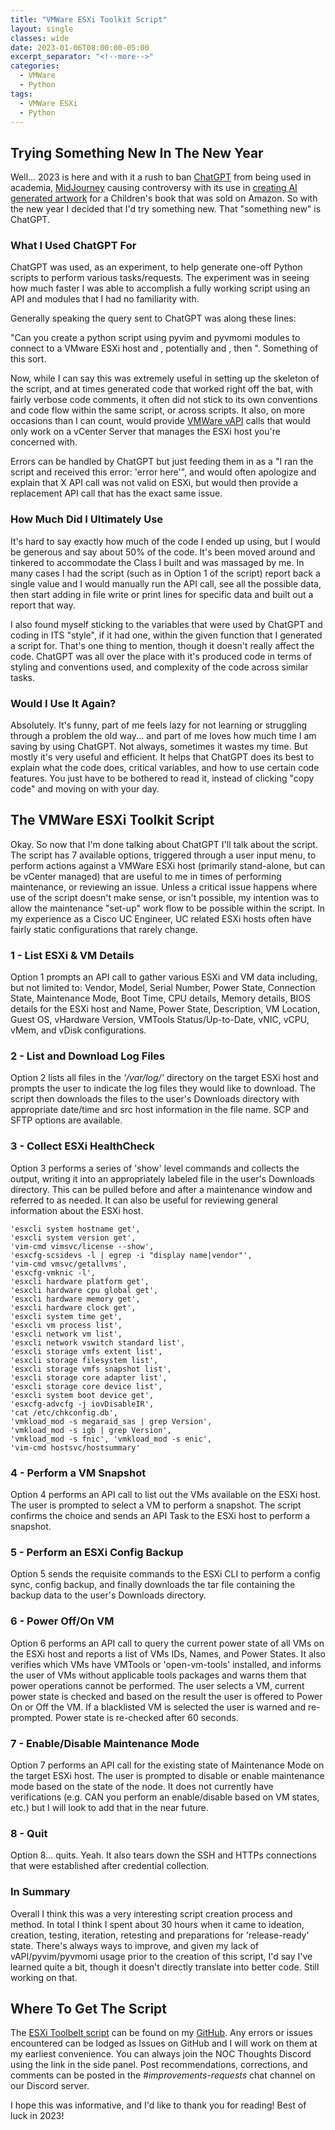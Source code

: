 ```yaml
---
title: "VMWare ESXi Toolkit Script"
layout: single
classes: wide
date: 2023-01-06T08:00:00-05:00
excerpt_separator: "<!--more-->"
categories:
  - VMWare
  - Python
tags:
  - VMWare ESXi
  - Python
---
```


## Trying Something New In The New Year

Well... 2023 is here and with it a rush to ban [ChatGPT](https://chat.openai.com) from being used in academia, [MidJourney](https://midjourney.com/home/) causing controversy with its use in [creating AI generated artwork](https://time.com/6240569/ai-childrens-book-alice-and-sparkle-artists-unhappy/#:~:text=But%20the%20book%2C%20Alice%20and,the%20specter%20of%20replacing%20them) for a Children's book that was sold on Amazon. So with the new year I decided that I'd try something new. That "something new" is ChatGPT. <!--more-->

### What I Used ChatGPT For

ChatGPT was used, as an experiment, to help generate one-off Python scripts to perform various tasks/requests. The experiment was in seeing how much faster I was able to accomplish a fully working script using an API and modules that I had no familiarity with. 

Generally speaking the query sent to ChatGPT was along these lines:

"Can you create a python script using pyvim and pyvmomi modules to connect to a VMware ESXi host and <perform a function here>, potentially <prompt the user for some kind of decision> and <perform the proper thing based on the users decision>, then <recheck the value and confirm it changed>". Something of this sort.

Now, while I can say this was extremely useful in setting up the skeleton of the script, and at times generated code that worked right off the bat, with fairly verbose code comments, it often did not stick to its own conventions and code flow within the same script, or across scripts. It also, on more occasions than I can count, would provide [VMWare vAPI](https://docs.vmware.com/en/VMware-vSphere/6.7/com.vmware.vsphere.vcenterhost.doc/GUID-871CF0D0-5638-4AE3-BE17-55B91E3EEB61.html) calls that would only work on a vCenter Server that manages the ESXi host you're concerned with.

Errors can be handled by ChatGPT but just feeding them in as a "I ran the script and received this error: 'error here'", and would often apologize and explain that X API call was not valid on ESXi, but would then provide a replacement API call that has the exact same issue.

### How Much Did I Ultimately Use

It's hard to say exactly how much of the code I ended up using, but I would be generous and say about 50% of the code. It's been moved around and tinkered to accommodate the Class I built and was massaged by me. In many cases I had the script (such as in Option 1 of the script) report back a single value and I would manually run the API call, see all the possible data, then start adding in file write or print lines for specific data and built out a report that way. 

I also found myself sticking to the variables that were used by ChatGPT and coding in ITS "style", if it had one, within the given function that I generated a script for. That's one thing to mention, though it doesn't really affect the code. ChatGPT was all over the place with it's produced code in terms of styling and conventions used, and complexity of the code across similar tasks. 

### Would I Use It Again?

Absolutely. It's funny, part of me feels lazy for not learning or struggling through a problem the old way... and part of me loves how much time I am saving by using ChatGPT. Not always, sometimes it wastes my time. But mostly it's very useful and efficient. It helps that ChatGPT does its best to explain what the code does, critical variables, and how to use certain code features. You just have to be bothered to read it, instead of clicking "copy code" and moving on with your day.

## The VMWare ESXi Toolkit Script

Okay. So now that I'm done talking about ChatGPT I'll talk about the script. The script has 7 available options, triggered through a user input menu, to perform actions against a VMWare ESXi host (primarily stand-alone, but can be vCenter managed) that are useful to me in times of performing maintenance, or reviewing an issue. Unless a critical issue happens where use of the script doesn't make sense, or isn't possible, my intention was to allow the maintenance "set-up" work flow to be possible within the script. In my experience as a Cisco UC Engineer, UC related ESXi hosts often have fairly static configurations that rarely change.

### 1 - List ESXi & VM Details

Option 1 prompts an API call to gather various ESXi and VM data including, but not limited to: Vendor, Model, Serial Number, Power State, Connection State, Maintenance Mode, Boot Time, CPU details, Memory details, BIOS details for the ESXi host and Name, Power State, Description, VM Location, Guest OS, vHardware Version, VMTools Status/Up-to-Date, vNIC, vCPU, vMem, and vDisk configurations.

### 2 - List and Download Log Files

Option 2 lists all files in the *'/var/log/'* directory on the target ESXi host and prompts the user to indicate the log files they would like to download. The script then downloads the files to the user's Downloads directory with appropriate date/time and src host information in the file name. SCP and SFTP options are available.

### 3 - Collect ESXi HealthCheck

Option 3 performs a series of 'show' level commands and collects the output, writing it into an appropriately labeled file in the user's Downloads directory. This can be pulled before and after a maintenance window and referred to as needed. It can also be useful for reviewing general information about the ESXi host.

```text
'esxcli system hostname get',
'esxcli system version get',
'vim-cmd vimsvc/license --show',
'esxcfg-scsidevs -l | egrep -i "display name|vendor"',
'vim-cmd vmsvc/getallvms',
'esxcfg-vmknic -l', 
'esxcli hardware platform get', 
'esxcli hardware cpu global get',
'esxcli hardware memory get', 
'esxcli hardware clock get', 
'esxcli system time get',
'esxcli vm process list', 
'esxcli network vm list', 
'esxcli network vswitch standard list',
'esxcli storage vmfs extent list', 
'esxcli storage filesystem list',
'esxcli storage vmfs snapshot list', 
'esxcli storage core adapter list',
'esxcli storage core device list', 
'esxcli system boot device get',
'esxcfg-advcfg -j iovDisableIR', 
'cat /etc/chkconfig.db',
'vmkload_mod -s megaraid_sas | grep Version', 
'vmkload_mod -s igb | grep Version',
'vmkload_mod -s fnic', 'vmkload_mod -s enic', 
'vim-cmd hostsvc/hostsummary'
```

### 4 - Perform a VM Snapshot

Option 4 performs an API call to list out the VMs available on the ESXi host. The user is prompted to select a VM to perform a snapshot. The script confirms the choice and sends an API Task to the ESXi host to perform a snapshot.

### 5 - Perform an ESXi Config Backup

Option 5 sends the requisite commands to the ESXi CLI to perform a config sync, config backup, and finally downloads the tar file containing the backup data to the user's Downloads directory.

### 6 - Power Off/On VM

Option 6 performs an API call to query the current power state of all VMs on the ESXi host and reports a list of VMs IDs, Names, and Power States. It also verifies which VMs have VMTools or 'open-vm-tools' installed, and informs the user of VMs without applicable tools packages and warns them that power operations cannot be performed. The user selects a VM, current power state is checked and based on the result the user is offered to Power On or Off the VM. If a blacklisted VM is selected the user is warned and re-prompted. Power state is re-checked after 60 seconds.

### 7 - Enable/Disable Maintenance Mode

Option 7 performs an API call for the existing state of Maintenance Mode on the target ESXi host. The user is prompted to disable or enable maintenance mode based on the state of the node. It does not currently have verifications (e.g. CAN you perform an enable/disable based on VM states, etc.) but I will look to add that in the near future.

### 8 - Quit

Option 8... quits. Yeah. It also tears down the SSH and HTTPs connections that were established after credential collection.


### In Summary

Overall I think this was a very interesting script creation process and method. In total I think I spent about 30 hours when it came to ideation, creation, testing, iteration, retesting and preparations for 'release-ready' state. There's always ways to improve, and given my lack of vAPI/pyvim/pyvmomi usage prior to the creation of this script, I'd say I've learned quite a bit, though it doesn't directly translate into better code. Still working on that.

## Where To Get The Script

The [ESXi Toolbelt script](https://github.com/Unhall0w3d/mind-enigma/blob/master/VMWare%20Scripts/esxiToolkit.py) can be found on my [GitHub](https://github.com/Unhall0w3d/mind-enigma). Any errors or issues encountered can be lodged as Issues on GitHub and I will work on them at my earliest convenience. You can always join the NOC Thoughts Discord using the link in the side panel. Post recommendations, corrections, and comments can be posted in the *#improvements-requests* chat channel on our Discord server. 

I hope this was informative, and I'd like to thank you for reading! Best of luck in 2023!

